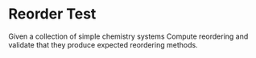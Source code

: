 # Reorder Test
Given a collection of simple chemistry systems
Compute reordering and validate that they produce expected reordering methods.
